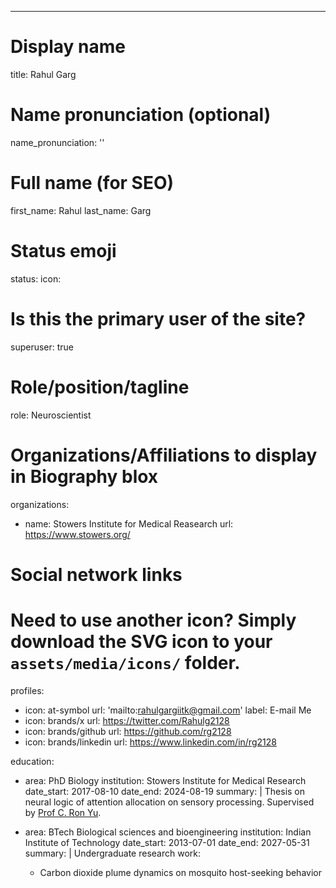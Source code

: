 ---
# Display name
title: Rahul Garg

# Name pronunciation (optional)
name_pronunciation: ''

# Full name (for SEO)
first_name: Rahul
last_name: Garg

# Status emoji
status:
  icon: 

# Is this the primary user of the site?
superuser: true

# Role/position/tagline
role: Neuroscientist

# Organizations/Affiliations to display in Biography blox
organizations:
  - name: Stowers Institute for Medical Reasearch
    url: https://www.stowers.org/

# Social network links
# Need to use another icon? Simply download the SVG icon to your `assets/media/icons/` folder.
profiles:
  - icon: at-symbol
    url: 'mailto:rahulgargiitk@gmail.com'
    label: E-mail Me
  - icon: brands/x
    url: https://twitter.com/Rahulg2128
  - icon: brands/github
    url: https://github.com/rg2128
  - icon: brands/linkedin
    url: https://www.linkedin.com/in/rg2128

education:
  - area: PhD Biology
    institution: Stowers Institute for Medical Research
    date_start: 2017-08-10
    date_end: 2024-08-19
    summary: |
      Thesis on neural logic of attention allocation on sensory processing. Supervised by [Prof C. Ron Yu](https://research.stowers.org/yulab/).
  

  - area: BTech Biological sciences and bioengineering
    institution: Indian Institute of Technology
    date_start: 2013-07-01
    date_end: 2027-05-31
    summary: |
      Undergraduate research work:
      - Carbon dioxide plume dynamics on mosquito host-seeking behavior
  
